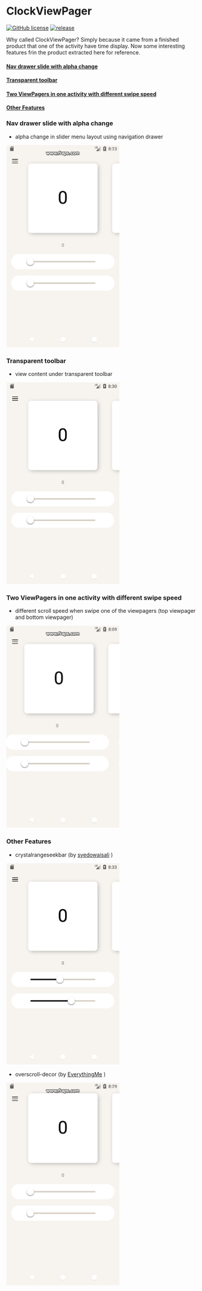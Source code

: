 # ClockViewPager

[![GitHub license](https://img.shields.io/github/license/Paulkit/ClockViewPager.svg)](https://github.com/Paulkit/ClockViewPager/blob/master/LICENSE)
[![release](https://img.shields.io/badge/release-v1.0.0-blue.svg)](https://github.com/Paulkit/ClockViewPager/releases)

Why called ClockViewPager? Simply because it came from a finished product that one of the activity have time display. Now some interesting features frin the product extracted here for reference.

#### [Nav drawer slide with alpha change ](#nav-drawer-slide-with-alpha-change)
#### [Transparent toolbar ](#transparent-toolbar)
#### [Two ViewPagers in one activity with different swipe speed ](#two-viewpagers-in-one-activity-with-different-swipe-speed)
#### [Other Features ](#other-features)

### Nav drawer slide with alpha change

- alpha change in slider menu layout using navigation drawer
<img src="https://github.com/paulkit/ClockViewPager/blob/master/ClockViewPager/github/alpha_change.gif" width="300">


### Transparent toolbar

- view content under transparent toolbar
<img src="https://github.com/paulkit/ClockViewPager/blob/master/ClockViewPager/github/toolbar.png" width="300">


### Two ViewPagers in one activity with different swipe speed

- different scroll speed when swipe one of the viewpagers (top viewpager and bottom viewpager)
<img src="https://github.com/paulkit/ClockViewPager/blob/master/ClockViewPager/github/different_swipe_speed.gif" width="300">


### Other Features

- crystalrangeseekbar (by <a href="https://github.com/syedowaisali/crystal-range-seekbar" target="_blank">syedowaisali</a> )
<img src="https://github.com/paulkit/ClockViewPager/blob/master/ClockViewPager/github/crystalrangeseekbar.png" width="300">

- overscroll-decor (by <a href="https://github.com/EverythingMe/overscroll-decor" target="_blank">EverythingMe</a> )
<img src="https://github.com/paulkit/ClockViewPager/blob/master/ClockViewPager/github/overscroll.gif" width="300">


 

